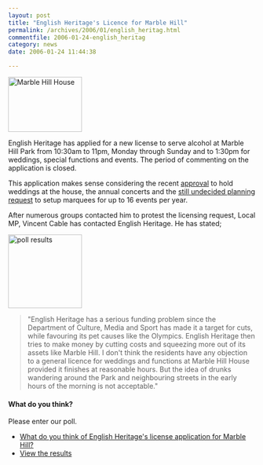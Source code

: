 ```yaml
---
layout: post
title: "English Heritage's Licence for Marble Hill"
permalink: /archives/2006/01/english_heritag.html
commentfile: 2006-01-24-english_heritag
category: news
date: 2006-01-24 11:44:38

---
```


<a href="/assets/images/2006/marblehill_back.jpg"><img src="/assets/images/2006/marblehill_back-thumb.jpg" width="150" height="112" alt="Marble Hill House" class="photo right" /></a>

English Heritage has applied for a new license to serve alcohol at Marble Hill Park from 10:30am to 11pm, Monday through Sunday and to 1:30pm for weddings, special functions and events. The period of commenting on the application is closed.

This application makes sense considering the recent [approval](http://www.ukplanning.com/richmond/doc/Decision-1835962?extension=.pdf&wmTransparency=0&wmLocation=0&id=1835962&location=VOLUME1&contentType=application%2Fpdf&wmName=&pageCount=4) to hold weddings at the house, the annual concerts and the [still undecided planning request](http://www.ukplanning.com/richmond/showCaseFile.do?councilName=London+Borough+of+Richmond+upon+Thames&appNumber=04%2F0979%2FFUL) to setup marquees for up to 16 events per year.

After numerous groups contacted him to protest the licensing request, Local MP, Vincent Cable has contacted English Heritage. He has stated;

<img src="/cgi-bin/poll.cgi?action=image&pollname=marblehilllicense" width="150" height="150" alt="poll results" title="Poll Results" class="right" />

> "English Heritage has a serious funding problem since the Department of Culture, Media and Sport has made it a target for cuts, while favouring its pet causes like the Olympics. English Heritage then tries to make money by cutting costs and squeezing more out of its assets like Marble Hill. I don't think the residents have any objection to a general licence for weddings and functions at Marble Hill House provided it finishes at reasonable hours. But the idea of drunks wandering around the Park and neighbouring streets in the early hours of the morning is not acceptable."

#### What do you think?

Please enter our poll.

-   [What do you think of English Heritage's license application for Marble Hill?](/cgi-bin/poll.cgi?pollname=marblehilllicense)
-   [View the results](/cgi-bin/poll.cgi?pollname=marblehilllicense&action=results)
